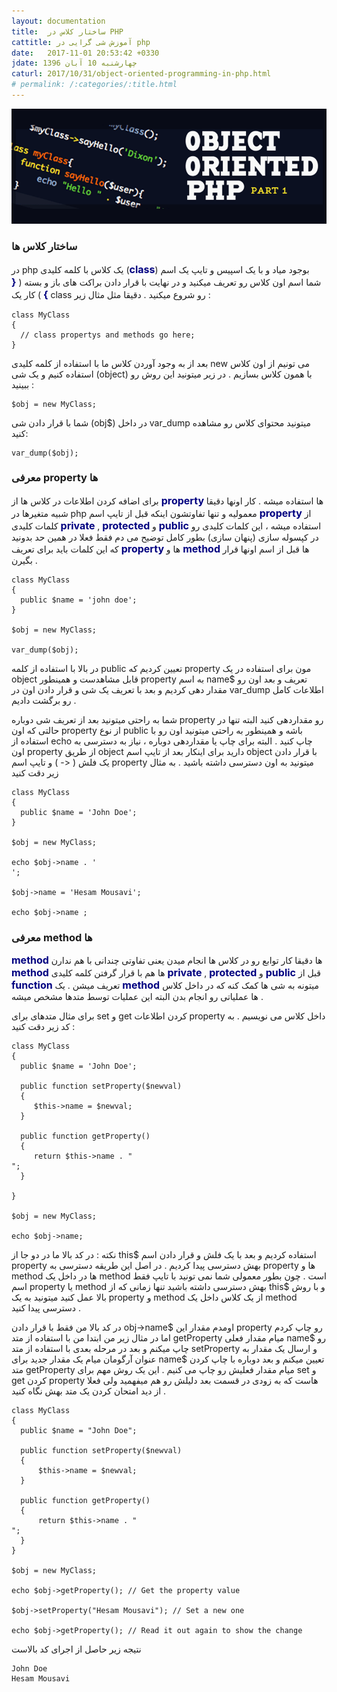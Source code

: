```yaml
---
layout: documentation
title:  ساختار کلاس در PHP
cattitle: آموزش شی گرایی در php
date:   2017-11-01 20:53:42 +0330
jdate: چهارشنبه 10 آبان 1396
caturl: 2017/10/31/object-oriented-programming-in-php.html
# permalink: /:categories/:title.html
---
```

<div align="center">
<img src="/images/original/php-oop-course.png" alt="{{page.title}}" />
</div>

<h3>ساختار کلاس ها</h3>
<p>در php یک کلاس با کلمه کلیدی (<span style="font-size: 16px;"><strong><span style="color: rgb(0, 0, 128);">class</span></strong></span>) بوجود میاد و با یک اسپیس و تایپ یک اسم شما اسم اون کلاس رو تعریف میکنید و در نهایت با قرار دادن براکت های باز و بسته ( <span style="font-size: 16px;"><strong><span style="color: rgb(0, 0, 128);">{ }</span></strong></span>&nbsp;) کار یک class رو شروع میکنید . دقیقا مثل مثال زیر :
</p>

<pre><code class="language-php  line-numbers">class MyClass
{
  // class propertys and methods go here;
}
</code></pre>

<p>
بعد از به وجود آوردن کلاس ما با استفاده از کلمه کلیدی new می تونیم از اون کلاس استفاده کنیم و یک شی (object) با همون کلاس بسازیم . در زیر میتونید این روش رو ببینید :
</p>
<pre><code class="language-php  line-numbers">$obj = new MyClass;</code></pre>

<p>
شما با قرار دادن شی (obj$) در داخل var_dump میتونید محتوای کلاس رو مشاهده کنید:
</p>
<pre><code class="language-php  line-numbers">var_dump($obj);</code></pre>


<h3>معرفی property ها</h3> <p>برای اضافه کردن اطلاعات در کلاس ها از <span style="font-size: 16px;"><strong><span style="color: rgb(0, 0, 128);">property </span></strong></span>ها استفاده میشه . کار اونها دقیقا شبیه متغیرها در php معمولیه و تنها تفاوتشون اینکه قبل از تایپ اسم <span style="color: rgb(0, 0, 128);"><span style="font-size: 16px;"><strong>property </strong></span></span>از کلمات کلیدی <strong><span style="color: rgb(0, 0, 128);"><span style="font-size: 16px;">private </span></span></strong>,&nbsp;<span style="font-size: 16px;"><span style="color: rgb(0, 0, 128);"><strong>protected </strong></span></span>و <strong><span style="color: rgb(0, 0, 128);"><span style="font-size: 16px;">public </span></span></strong>استفاده میشه ، این کلمات کلیدی رو در کپسوله سازی (پنهان سازی) بطور کامل توضیح می دم فقط فعلا در همین حد بدونید که این کلمات باید برای تعریف <span style="font-size: 16px;"><strong><span style="color: rgb(0, 0, 128);">property </span></strong></span>ها و <span style="font-size: 16px;"><strong><span style="color: rgb(0, 0, 128);">method </span></strong></span>ها قبل از اسم اونها قرار بگیرن .
</p>

<pre><code class="language-php  line-numbers">class MyClass
{
  public $name = 'john doe';
}

$obj = new MyClass;

var_dump($obj);
</code></pre>

<p>
در بالا با استفاده از کلمه public تعیین کردیم که property مون برای استفاده در یک object قابل مشاهدست و همینطور property به اسم name$ تعریف و بعد اون رو مقدار دهی کردیم و بعد با تعریف یک شی و قرار دادن اون در var_dump اطلاعات کامل رو برگشت دادیم .
</p>

<p>
شما به راحتی میتونید بعد از تعریف شی دوباره property رو مقداردهی کنید البته تنها در حالتی که اون property از نوع public باشه و همینطور به راحتی میتونید اون رو با استفاده از echo چاپ کنید . البته برای چاپ یا مقداردهی دوباره ، نیاز به دسترسی به اون property از طریق object دارید برای اینکار بعد از تایپ اسم object با قرار دادن یک فلش ( <- ) و تایپ اسم property میتونید به اون دسترسی داشته باشید . به مثال زیر دقت کنید
</p>

<pre><code class="language-php  line-numbers">class MyClass
{
  public $name = 'John Doe';
}

$obj = new MyClass;

echo $obj->name . '</br >';

$obj->name = 'Hesam Mousavi';

echo $obj->name ;
</code></pre>


<h3>معرفی method ها</h3><p><strong><span style="color: rgb(0, 0, 128);"><span style="font-size: 16px;">method</span></span></strong> ها دقیقا کار توابع رو در کلاس ها انجام میدن یعنی تفاوتی چندانی با هم ندارن <span style="color: rgb(0, 0, 128);"><span style="font-size: 16px;"><strong>method </strong></span></span>ها هم با قرار گرفتن کلمه کلیدی&nbsp;<strong><span style="color: rgb(0, 0, 128);"><span style="font-size: 16px;">private&nbsp;</span></span></strong>,&nbsp;<span style="font-size: 16px;"><span style="color: rgb(0, 0, 128);"><strong>protected&nbsp;</strong></span></span>و&nbsp;<strong><span style="color: rgb(0, 0, 128);"><span style="font-size: 16px;">public</span></span></strong> قبل از <span style="font-size: 16px;"><strong><span style="color: rgb(0, 0, 128);">function </span></strong></span>تعریف میشن . یک <span style="font-size: 16px;"><span style="color: rgb(0, 0, 128);"><strong>method</strong></span></span> میتونه به شی ها کمک کنه که در داخل کلاس ها عملیاتی رو انجام بدن البته این عملیات توسط متدها مشخص میشه .&nbsp;
</p>

<p>
برای مثال متدهای برای set و get کردن اطلاعات property داخل کلاس می نویسیم . به کد زیر دقت کنید :
</p>


<pre><code class="language-php  line-numbers">class MyClass
{
  public $name = 'John Doe';

  public function setProperty($newval)
  {
     $this->name = $newval;
  }

  public function getProperty()
  {
     return $this->name . "</br >";
  }

}

$obj = new MyClass;

echo $obj->name;
</code></pre>

<p>
نکته : در کد بالا ما در دو جا از this$ استفاده کردیم و بعد با یک فلش و قرار دادن اسم property بهش دسترسی پیدا کردیم . در اصل این طریقه دسترسی به property ها و  method ها در داخل یک  method است . چون بطور معمولی شما نمی تونید با تایپ فقط اسم property یا method بهش دسترسی داشته باشید تنها زمانی که از this$ و با روش بالا عمل کنید میتونید به یک  property و  method از یک کلاس داخل یک method دسترسی پیدا کنید .
</p>

<p>
در کد بالا من فقط با قرار دادن obj->name$ اومدم مقدار این  property رو چاپ کردم اما در مثال زیر من ابتدا من با استفاده از متد getProperty میام مقدار فعلی name$ رو چاپ میکنم و بعد در مرحله بعدی با استفاده از متد setProperty و ارسال یک مقدار به عنوان آرگومان میام یک مقدار جدید برای name$ تعیین میکنم و بعد دوباره با چاپ کردن متد getProperty میام مقدار فعلیش رو چاپ می کنیم . این یک روش مهم برای set و get کردن  property هاست که به زودی در قسمت بعد دلیلش رو هم میفهمید ولی فعلا از دید امتحان کردن یک متد بهش نگاه کنید .
</p>

<pre><code class="language-php  line-numbers">class MyClass
{
  public $name = "John Doe";

  public function setProperty($newval)
  {
      $this->name = $newval;
  }

  public function getProperty()
  {
      return $this->name . "<br />";
  }
}

$obj = new MyClass;

echo $obj->getProperty(); // Get the property value

$obj->setProperty("Hesam Mousavi"); // Set a new one

echo $obj->getProperty(); // Read it out again to show the change
</code></pre>

<p>
نتیجه زیر حاصل از اجرای کد بالاست
</p>


<pre><code class="language-php ">John Doe
Hesam Mousavi
</code></pre>